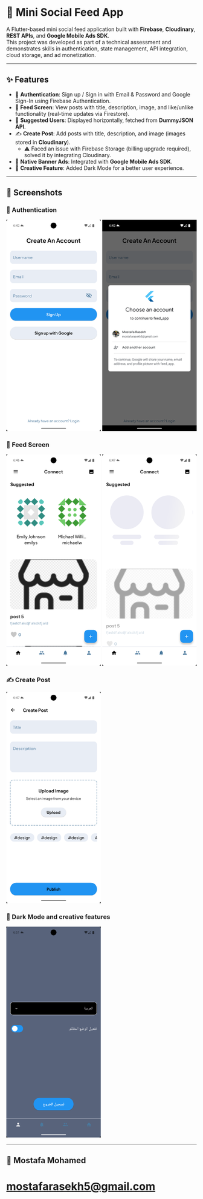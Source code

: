 # 📱 Mini Social Feed App

A Flutter-based mini social feed application built with **Firebase**, **Cloudinary**, **REST APIs**, and **Google Mobile Ads SDK**.  
This project was developed as part of a technical assessment and demonstrates skills in authentication, state management, API integration, cloud storage, and ad monetization.

---

## ✨ Features

- 🔑 **Authentication**: Sign up / Sign in with Email & Password and Google Sign-In using Firebase Authentication.  
- 📰 **Feed Screen**: View posts with title, description, image, and like/unlike functionality (real-time updates via Firestore).  
- 👥 **Suggested Users**: Displayed horizontally, fetched from **DummyJSON API**.  
- ✍️ **Create Post**: Add posts with title, description, and image (images stored in **Cloudinary**).  
  - ⚠️ Faced an issue with Firebase Storage (billing upgrade required), solved it by integrating Cloudinary.  
- 📢 **Native Banner Ads**: Integrated with **Google Mobile Ads SDK**.  
- 🌙 **Creative Feature**: Added Dark Mode for a better user experience.  

---

## 📸 Screenshots

### 🔑 Authentication
<img src="assets/images/1.png" width="250">  
<img src="assets/images/2.png" width="250">

### 📰 Feed Screen
<img src="assets/images/3.png" width="250">
<img src="assets/images/4.png" width="250">

### ✍️ Create Post
<img src="assets/images/5.png" width="250">


### 🌙 Dark Mode and creative features
<img src="assets/images/6.png" width="250">

---

## 🚀 Mostafa Mohamed
# mostafarasekh5@gmail.com
